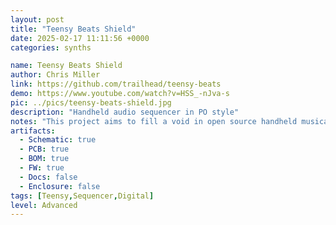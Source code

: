 ```yaml
---
layout: post
title: "Teensy Beats Shield"
date: 2025-02-17 11:11:56 +0000
categories: synths

name: Teensy Beats Shield
author: Chris Miller
link: https://github.com/trailhead/teensy-beats
demo: https://www.youtube.com/watch?v=HSS_-nJva-s
pic: ../pics/teensy-beats-shield.jpg
description: "Handheld audio sequencer in PO style"
notes: "This project aims to fill a void in open source handheld musical instruments. Being open source and built on a highly capable and extensible platform, hackers are free to modify, create, and remix this design for the common good. I'm very open to suggestions, patches, etc."
artifacts:
  - Schematic: true
  - PCB: true
  - BOM: true
  - FW: true
  - Docs: false
  - Enclosure: false
tags: [Teensy,Sequencer,Digital]
level: Advanced
---
```



